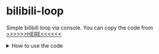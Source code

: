 # bilibili-loop
Simple bilibili loop via console.
You can copy the code from [>>>>>>HERE<<<<<<](https://raw.githubusercontent.com/TheReVeaLz/bilibili-loop/main/JS/bilibili-loop.js)
<details>
<summary>How to use the code</summary>

![alt text](https://raw.githubusercontent.com/TheReVeaLz/bilibili-loop/main/Tutorialimages/1.png)

Play videos that you want to loop, after that press F12 (If there's confirmation option just click yes), later find Console tab from there.
![alt text](https://raw.githubusercontent.com/TheReVeaLz/bilibili-loop/main/Tutorialimages/2.png)

Paste the code, below the video you should see button to turn on and off the loop
![alt text](https://raw.githubusercontent.com/TheReVeaLz/bilibili-loop/main/Tutorialimages/3.png)
</details>
